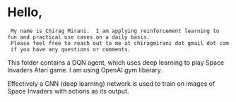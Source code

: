 
# Hello,
     My name is Chirag Mirani.  I am applying reinforcement learning to fun and practical use cases on a daily basis.  
     Please feel free to reach out to me at chiragmirani dot gmail dot com
     if you have any questions or comments.  
     
This folder contains a DQN agent, which uses deep learning to play Space Invaders Atari game.  I am using OpenAI gym libarary.

Effectively a CNN (deep learning) network is used to train on images of Space Invaders with actions as its output.  
